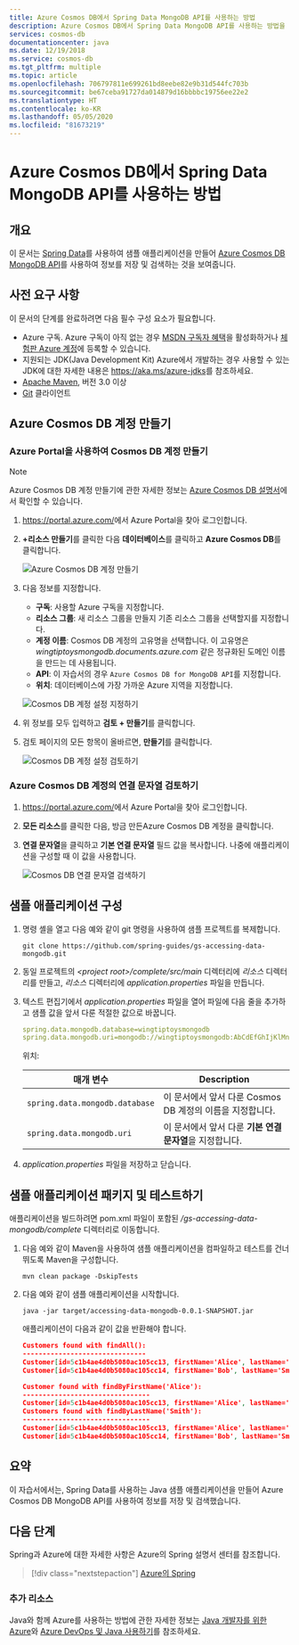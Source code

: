 ```yaml
---
title: Azure Cosmos DB에서 Spring Data MongoDB API를 사용하는 방법
description: Azure Cosmos DB에서 Spring Data MongoDB API를 사용하는 방법을 알아보세요.
services: cosmos-db
documentationcenter: java
ms.date: 12/19/2018
ms.service: cosmos-db
ms.tgt_pltfrm: multiple
ms.topic: article
ms.openlocfilehash: 706797811e699261bd8eebe82e9b31d544fc703b
ms.sourcegitcommit: be67ceba91727da014879d16bbbbc19756ee22e2
ms.translationtype: HT
ms.contentlocale: ko-KR
ms.lasthandoff: 05/05/2020
ms.locfileid: "81673219"
---
```

# <a name="how-to-use-spring-data-mongodb-api-with-azure-cosmos-db"></a>Azure Cosmos DB에서 Spring Data MongoDB API를 사용하는 방법

## <a name="overview"></a>개요

이 문서는 [Spring Data]를 사용하여 샘플 애플리케이션을 만들어 [Azure Cosmos DB MongoDB API](/azure/cosmos-db/mongodb-introduction)를 사용하여 정보를 저장 및 검색하는 것을 보여줍니다.

## <a name="prerequisites"></a>사전 요구 사항

이 문서의 단계를 완료하려면 다음 필수 구성 요소가 필요합니다.

* Azure 구독. Azure 구독이 아직 없는 경우 [MSDN 구독자 혜택]을 활성화하거나 [체험판 Azure 계정]에 등록할 수 있습니다.
* 지원되는 JDK(Java Development Kit) Azure에서 개발하는 경우 사용할 수 있는 JDK에 대한 자세한 내용은 <https://aka.ms/azure-jdks>를 참조하세요.
* [Apache Maven](http://maven.apache.org/), 버전 3.0 이상
* [Git](https://git-scm.com/downloads) 클라이언트

## <a name="create-an-azure-cosmos-db-account"></a>Azure Cosmos DB 계정 만들기

### <a name="create-a-cosmos-db-account-using-the-azure-portal"></a>Azure Portal을 사용하여 Cosmos DB 계정 만들기

> [!NOTE]
> 
> Azure Cosmos DB 계정 만들기에 관한 자세한 정보는 [Azure Cosmos DB 설명서](/azure/cosmos-db/)에서 확인할 수 있습니다.

1. <https://portal.azure.com/>에서 Azure Portal을 찾아 로그인합니다.

1. **+리소스 만들기**를 클릭한 다음 **데이터베이스**를 클릭하고 **Azure Cosmos DB**를 클릭합니다.

   ![Azure Cosmos DB 계정 만들기][COSMOSDB01]

1. 다음 정보를 지정합니다.

   - **구독**: 사용할 Azure 구독을 지정합니다.
   - **리소스 그룹**: 새 리소스 그룹을 만들지 기존 리소스 그룹을 선택할지를 지정합니다.
   - **계정 이름**: Cosmos DB 계정의 고유명을 선택합니다. 이 고유명은 *wingtiptoysmongodb.documents.azure.com* 같은 정규화된 도메인 이름을 만드는 데 사용됩니다.
   - **API**: 이 자습서의 경우 `Azure Cosmos DB for MongoDB API`를 지정합니다.
   - **위치**: 데이터베이스에 가장 가까운 Azure 지역을 지정합니다.

   ![Cosmos DB 계정 설정 지정하기][COSMOSDB02]
   
1. 위 정보를 모두 입력하고 **검토 + 만들기**를 클릭합니다.

1. 검토 페이지의 모든 항목이 올바르면, **만들기**를 클릭합니다.

   ![Cosmos DB 계정 설정 검토하기][COSMOSDB03]

### <a name="retrieve-the-connection-string-for-your-azure-cosmos-db-account"></a>Azure Cosmos DB 계정의 연결 문자열 검토하기

1. <https://portal.azure.com/>에서 Azure Portal을 찾아 로그인합니다.

1. **모든 리소스**를 클릭한 다음, 방금 만든Azure Cosmos DB 계정을 클릭합니다.

1. **연결 문자열**을 클릭하고 **기본 연결 문자열** 필드 값을 복사합니다. 나중에 애플리케이션을 구성할 때 이 값을 사용합니다.

   ![Cosmos DB 연결 문자열 검색하기][COSMOSDB06]

## <a name="configure-the-sample-application"></a>샘플 애플리케이션 구성

1. 명령 셸을 열고 다음 예와 같이 git 명령을 사용하여 샘플 프로젝트를 복제합니다.

   ```shell
   git clone https://github.com/spring-guides/gs-accessing-data-mongodb.git
   ```

1. 동일 프로젝트의 *&lt;project root&gt;/complete/src/main* 디렉터리에 *리소스* 디렉터리를 만들고, *리소스* 디렉터리에 *application.properties* 파일을 만듭니다.

1. 텍스트 편집기에서 *application.properties* 파일을 열어 파일에 다음 줄을 추가하고 샘플 값을 앞서 다룬 적절한 값으로 바꿉니다.

   ```yaml
   spring.data.mongodb.database=wingtiptoysmongodb
   spring.data.mongodb.uri=mongodb://wingtiptoysmongodb:AbCdEfGhIjKlMnOpQrStUvWxYz==@wingtiptoysmongodb.documents.azure.com:10255/?ssl=true&replicaSet=globaldb
   ```
   위치:

   | 매개 변수 | Description |
   |---|---|
   | `spring.data.mongodb.database` | 이 문서에서 앞서 다룬 Cosmos DB 계정의 이름을 지정합니다. |
   | `spring.data.mongodb.uri` | 이 문서에서 앞서 다룬 **기본 연결 문자열**을 지정합니다. |

1. *application.properties* 파일을 저장하고 닫습니다.

## <a name="package-and-test-the-sample-application"></a>샘플 애플리케이션 패키지 및 테스트하기

애플리케이션을 빌드하려면 pom.xml 파일이 포함된 */gs-accessing-data-mongodb/complete* 디렉터리로 이동합니다.

1. 다음 예와 같이 Maven을 사용하여 샘플 애플리케이션을 컴파일하고 테스트를 건너뛰도록 Maven을 구성합니다.

   ```shell
   mvn clean package -DskipTests
   ```

1. 다음 예와 같이 샘플 애플리케이션을 시작합니다.

   ```shell
   java -jar target/accessing-data-mongodb-0.0.1-SNAPSHOT.jar
   ```
    
   애플리케이션이 다음과 같이 값을 반환해야 합니다.

   ```json
   Customers found with findAll():
   -------------------------------
   Customer[id=5c1b4ae4d0b5080ac105cc13, firstName='Alice', lastName='Smith']
   Customer[id=5c1b4ae4d0b5080ac105cc14, firstName='Bob', lastName='Smith']
   
   Customer found with findByFirstName('Alice'):
   --------------------------------
   Customer[id=5c1b4ae4d0b5080ac105cc13, firstName='Alice', lastName='Smith']
   Customers found with findByLastName('Smith'):
   --------------------------------
   Customer[id=5c1b4ae4d0b5080ac105cc13, firstName='Alice', lastName='Smith']
   Customer[id=5c1b4ae4d0b5080ac105cc14, firstName='Bob', lastName='Smith']
   ```

## <a name="summary"></a>요약

이 자습서에서는, Spring Data를 사용하는 Java 샘플 애플리케이션을 만들어 Azure Cosmos DB MongoDB API를 사용하여 정보를 저장 및 검색했습니다.

## <a name="next-steps"></a>다음 단계

Spring과 Azure에 대한 자세한 사항은 Azure의 Spring 설명서 센터를 참조합니다.

> [!div class="nextstepaction"]
> [Azure의 Spring](/azure/developer/java/spring-framework)

### <a name="additional-resources"></a>추가 리소스

Java와 함께 Azure를 사용하는 방법에 관한 자세한 정보는 [Java 개발자를 위한 Azure]와 [Azure DevOps 및 Java 사용하기]를 참조하세요.

<!-- URL List -->

[Java 개발자를 위한 Azure]: /azure/developer/java/
[체험판 Azure 계정]: https://azure.microsoft.com/pricing/free-trial/
[Azure DevOps 및 Java 사용하기]: /azure/devops/
[MSDN 구독자 혜택]: https://azure.microsoft.com/pricing/member-offers/msdn-benefits-details/
[Spring Boot]: http://projects.spring.io/spring-boot/
[Spring Data]: https://spring.io/projects/spring-data
[Spring Initializr]: https://start.spring.io/
[Spring Framework]: https://spring.io/

<!-- IMG List -->

[COSMOSDB01]: media/configure-spring-data-mongodb-with-cosmos-db/create-cosmos-db-01.png
[COSMOSDB02]: media/configure-spring-data-mongodb-with-cosmos-db/create-cosmos-db-02.png
[COSMOSDB03]: media/configure-spring-data-mongodb-with-cosmos-db/create-cosmos-db-03.png
[COSMOSDB04]: media/configure-spring-data-mongodb-with-cosmos-db/create-cosmos-db-04.png
[COSMOSDB06]: media/configure-spring-data-mongodb-with-cosmos-db/create-cosmos-db-06.png
